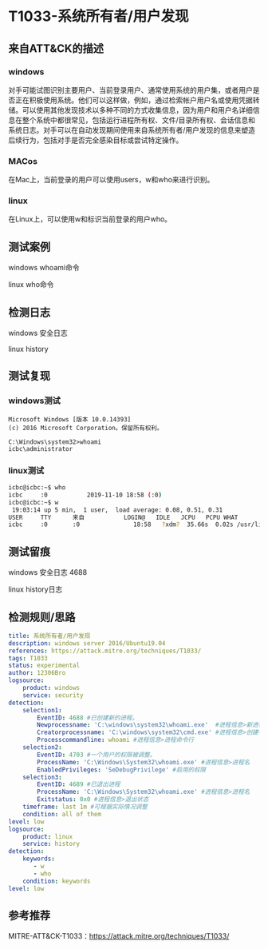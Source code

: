 # T1033-系统所有者/用户发现

## 来自ATT&CK的描述

### windows

对手可能试图识别主要用户、当前登录用户、通常使用系统的用户集，或者用户是否正在积极使用系统。他们可以这样做，例如，通过检索帐户用户名或使用凭据转储。可以使用其他发现技术以多种不同的方式收集信息，因为用户和用户名详细信息在整个系统中都很常见，包括运行进程所有权、文件/目录所有权、会话信息和系统日志。对手可以在自动发现期间使用来自系统所有者/用户发现的信息来塑造后续行为，包括对手是否完全感染目标或尝试特定操作。

### MACos

在Mac上，当前登录的用户可以使用users，w和who来进行识别。

### linux

在Linux上，可以使用w和标识当前登录的用户who。

## 测试案例

windows whoami命令

linux who命令

## 检测日志

windows 安全日志

linux history

## 测试复现

### windows测试

```dos
Microsoft Windows [版本 10.0.14393]
(c) 2016 Microsoft Corporation。保留所有权利。

C:\Windows\system32>whoami
icbc\administrator
```

### linux测试

```bash
icbc@icbc:~$ who
icbc     :0           2019-11-10 18:58 (:0)
icbc@icbc:~$ w
 19:03:14 up 5 min,  1 user,  load average: 0.08, 0.51, 0.31
USER     TTY      来自           LOGIN@   IDLE   JCPU   PCPU WHAT
icbc     :0       :0               18:58   ?xdm?  35.66s  0.02s /usr/lib/gdm3/g
```

## 测试留痕

windows 安全日志 4688

linux history日志

## 检测规则/思路

```yml
title: 系统所有者/用户发现
description: windows server 2016/Ubuntu19.04
references: https://attack.mitre.org/techniques/T1033/
tags: T1033
status: experimental
author: 12306Bro
logsource:
    product: windows
    service: security
detection:
    selection1:
        EventID: 4688 #已创建新的进程。
        Newprocessname: 'C:\windows\system32\whoami.exe'  #进程信息>新进程名称
        Creatorprocessname: 'C:\windows\system32\cmd.exe' #进程信息>创建者进程名称
        Processcommandline: whoami #进程信息>进程命令行
    selection2:
        EventID: 4703 #一个用户的权限被调整。
        ProcessName: 'C:\Windows\System32\whoami.exe' #进程信息>进程名
        EnabledPrivileges: 'SeDebugPrivilege' #启用的权限
    selection3:
        EventID: 4689 #已退出进程
        ProcessName: 'C:\Windows\System32\whoami.exe' #进程信息>进程名
        Exitstatus: 0x0 #进程信息>退出状态
    timeframe: last 1m #可根据实际情况调整
    condition: all of them
level: low
logsource:
    product: linux
    service: history
detection:
    keywords:
       - w
       - who
    condition: keywords
level: low
```

## 参考推荐

MITRE-ATT&CK-T1033：<https://attack.mitre.org/techniques/T1033/>
